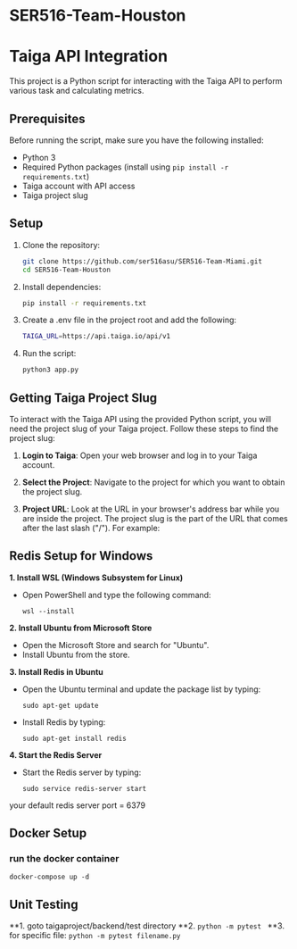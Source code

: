 # SER516-Team-Houston

# Taiga API Integration

This project is a Python script for interacting with the Taiga API to perform various task and calculating metrics.

## Prerequisites

Before running the script, make sure you have the following installed:

- Python 3
- Required Python packages (install using `pip install -r requirements.txt`)
- Taiga account with API access
- Taiga project slug

## Setup

1. Clone the repository:

   ```bash
   git clone https://github.com/ser516asu/SER516-Team-Miami.git
   cd SER516-Team-Houston
   ```

2. Install dependencies:

   ```bash
   pip install -r requirements.txt
   ```

3. Create a .env file in the project root and add the following:

   ```bash
   TAIGA_URL=https://api.taiga.io/api/v1
   ```

4. Run the script:

   ```bash
   python3 app.py
   ```

## Getting Taiga Project Slug

To interact with the Taiga API using the provided Python script, you will need the project slug of your Taiga project. Follow these steps to find the project slug:

1. **Login to Taiga**: Open your web browser and log in to your Taiga account.

2. **Select the Project**: Navigate to the project for which you want to obtain the project slug.

3. **Project URL**: Look at the URL in your browser's address bar while you are inside the project. The project slug is the part of the URL that comes after the last slash ("/"). For example:

## Redis Setup for Windows

**1. Install WSL (Windows Subsystem for Linux)**
   - Open PowerShell and type the following command:
     ```
     wsl --install
     ```

**2. Install Ubuntu from Microsoft Store**
   - Open the Microsoft Store and search for "Ubuntu".
   - Install Ubuntu from the store.

**3. Install Redis in Ubuntu**
   - Open the Ubuntu terminal and update the package list by typing:
     ```
     sudo apt-get update
     ```
   - Install Redis by typing:
     ```
     sudo apt-get install redis
     ```

**4. Start the Redis Server**
   - Start the Redis server by typing:
     ```
     sudo service redis-server start
     ```
your default redis server port = 6379


## Docker Setup
### run the docker container
 ```
docker-compose up -d

 ```

## Unit Testing

**1. goto taigaproject/backend/test directory
**2.  ```
     python -m pytest 
     ```
**3.
   for specific file:
      ```
     python -m pytest filename.py
     ```
